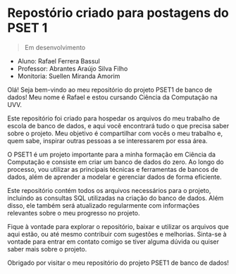 <h1>Repostório criado para postagens do PSET 1</h1>

> Em desenvolvimento 

+ Aluno: Rafael Ferrera Bassul
+ Professor: Abrantes Araújo Silva Filho 
+ Monitoria: Suellen Miranda Amorim



Olá! Seja bem-vindo ao meu repositório do projeto PSET1 de banco de dados! Meu nome é Rafael e estou cursando Ciência da Computação na UVV.

Este repositório foi criado para hospedar os arquivos do meu trabalho de escola de banco de dados, e aqui você encontrará tudo o que precisa saber sobre o projeto. Meu objetivo é compartilhar com vocês o meu trabalho e, quem sabe, inspirar outras pessoas a se interessarem por essa área.

O PSET1 é um projeto importante para a minha formação em Ciência da Computação e consiste em criar um banco de dados do zero. Ao longo do processo, vou utilizar as principais técnicas e ferramentas de bancos de dados, além de aprender a modelar e gerenciar dados de forma eficiente.

Este repositório contém todos os arquivos necessários para o projeto, incluindo as consultas SQL utilizadas na criação do banco de dados. Além disso, ele também será atualizado regularmente com informações relevantes sobre o meu progresso no projeto.

Fique à vontade para explorar o repositório, baixar e utilizar os arquivos que aqui estão, ou até mesmo contribuir com sugestões e melhorias. Sinta-se à vontade para entrar em contato comigo se tiver alguma dúvida ou quiser saber mais sobre o projeto.

Obrigado por visitar o meu repositório do projeto PSET1 de banco de dados!
